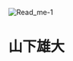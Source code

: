 
![Read_me-_1_](https://user-images.githubusercontent.com/70077254/107862369-d81ba080-6e8f-11eb-96b1-0d1c1bcc432f.png)
<h1>山下雄大
